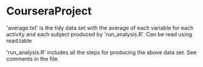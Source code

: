 # CourseraProject

'average.txt' is the tidy data set with the average of each variable for each activity and each subject produced by 'run_analysis.R'. Can be read using read.table

'run_analysis.R' includes all the steps for producing the above data set. See comments in the file.
